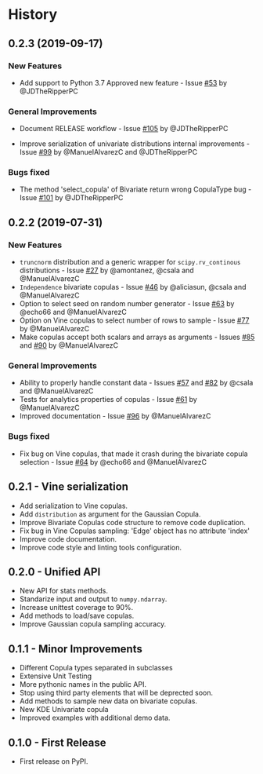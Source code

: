 # History

## 0.2.3 (2019-09-17)

### New Features

* Add support to Python 3.7 Approved new feature - Issue [#53](https://github.com/DAI-Lab/Copulas/issues/53) by @JDTheRipperPC

### General Improvements

* Document RELEASE workflow - Issue [#105](https://github.com/DAI-Lab/Copulas/issues/105) by @JDTheRipperPC

* Improve serialization of univariate distributions internal improvements - Issue [#99](https://github.com/DAI-Lab/Copulas/issues/99) by @ManuelAlvarezC and @JDTheRipperPC

### Bugs fixed

* The method 'select_copula' of Bivariate return wrong CopulaType bug - Issue [#101](https://github.com/DAI-Lab/Copulas/issues/101) by @JDTheRipperPC

## 0.2.2 (2019-07-31)

### New Features

* `truncnorm` distribution and a generic wrapper for `scipy.rv_continous` distributions - Issue [#27](https://github.com/DAI-Lab/Copulas/issues/27) by @amontanez, @csala and @ManuelAlvarezC
* `Independence` bivariate copulas - Issue [#46](https://github.com/DAI-Lab/Copulas/issues/46) by @aliciasun, @csala and @ManuelAlvarezC
* Option to select seed on random number generator - Issue [#63](https://github.com/DAI-Lab/Copulas/issues/63) by @echo66 and @ManuelAlvarezC
* Option on Vine copulas to select number of rows to sample - Issue [#77](https://github.com/DAI-Lab/Copulas/issues/77) by @ManuelAlvarezC
* Make copulas accept both scalars and arrays as arguments - Issues [#85](https://github.com/DAI-Lab/Copulas/issues/85) and [#90](https://github.com/DAI-Lab/Copulas/issues/90) by @ManuelAlvarezC

### General Improvements

* Ability to properly handle constant data - Issues [#57](https://github.com/DAI-Lab/Copulas/issues/57) and [#82](https://github.com/DAI-Lab/Copulas/issues/82) by @csala and @ManuelAlvarezC
* Tests for analytics properties of copulas - Issue [#61](https://github.com/DAI-Lab/Copulas/issues/61) by @ManuelAlvarezC
* Improved documentation - Issue [#96](https://github.com/DAI-Lab/Copulas/issues/96) by @ManuelAlvarezC

### Bugs fixed

* Fix bug on Vine copulas, that made it crash during the bivariate copula selection - Issue [#64](https://github.com/DAI-Lab/Copulas/issues/64) by @echo66 and @ManuelAlvarezC

## 0.2.1 - Vine serialization

* Add serialization to Vine copulas.
* Add `distribution` as argument for the Gaussian Copula.
* Improve Bivariate Copulas code structure to remove code duplication.
* Fix bug in Vine Copulas sampling: 'Edge' object has no attribute 'index'
* Improve code documentation.
* Improve code style and linting tools configuration.

## 0.2.0 - Unified API

* New API for stats methods.
* Standarize input and output to `numpy.ndarray`.
* Increase unittest coverage to 90%.
* Add methods to load/save copulas.
* Improve Gaussian copula sampling accuracy.

## 0.1.1 - Minor Improvements

* Different Copula types separated in subclasses
* Extensive Unit Testing
* More pythonic names in the public API.
* Stop using third party elements that will be deprected soon.
* Add methods to sample new data on bivariate copulas.
* New KDE Univariate copula
* Improved examples with additional demo data.

## 0.1.0 - First Release

* First release on PyPI.
